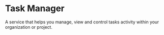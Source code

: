 # Task Manager

A service that helps you manage, view and control tasks activity within your organization or project.
